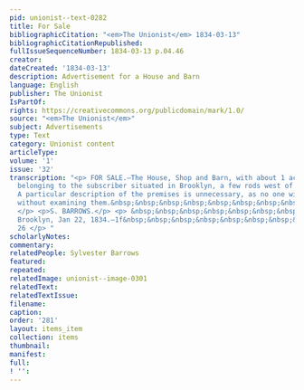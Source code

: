 ```yaml
---
pid: unionist--text-0282
title: For Sale
bibliographicCitation: "<em>The Unionist</em> 1834-03-13"
bibliographicCitationRepublished: 
fullIssueSequenceNumber: 1834-03-13 p.04.46
creator: 
dateCreated: '1834-03-13'
description: Advertisement for a House and Barn
language: English
publisher: The Unionist
IsPartOf: 
rights: https://creativecommons.org/publicdomain/mark/1.0/
source: "<em>The Unionist</em>"
subject: Advertisements
type: Text
category: Unionist content
articleType: 
volume: '1'
issue: '32'
transcription: "<p> FOR SALE.—The House, Shop and Barn, with about 1 acre of land,
  belonging to the subscriber situated in Brooklyn, a few rods west of Mather’s Coffee-House.
  A particular description of the premises is unnecessary, as no one will purchase
  without examining them.&nbsp;&nbsp;&nbsp;&nbsp;&nbsp;&nbsp;&nbsp;&nbsp;&nbsp;&nbsp;&nbsp;&nbsp;&nbsp;&nbsp;&nbsp;&nbsp;&nbsp;&nbsp;&nbsp;&nbsp;
  </p> <p>S. BARROWS.</p> <p> &nbsp;&nbsp;&nbsp;&nbsp;&nbsp;&nbsp;&nbsp;&nbsp;&nbsp;&nbsp;&nbsp;
  Brooklyn, Jan 22, 1834.—1f&nbsp;&nbsp;&nbsp;&nbsp;&nbsp;&nbsp;&nbsp;&nbsp;&nbsp;&nbsp;&nbsp;&nbsp;&nbsp;&nbsp;&nbsp;&nbsp;&nbsp;&nbsp;&nbsp;&nbsp;&nbsp;&nbsp;&nbsp;&nbsp;&nbsp;&nbsp;
  26 </p> "
scholarlyNotes: 
commentary: 
relatedPeople: Sylvester Barrows
featured: 
repeated: 
relatedImage: unionist--image-0301
relatedText: 
relatedTextIssue: 
filename: 
caption: 
order: '281'
layout: items_item
collection: items
thumbnail: 
manifest: 
full: 
! '': 
---
```


